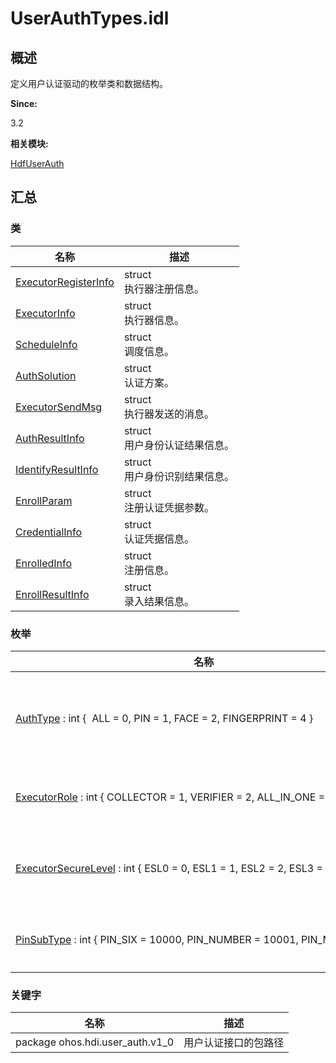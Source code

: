 # UserAuthTypes.idl


## 概述

定义用户认证驱动的枚举类和数据结构。

**Since:**

3.2

**相关模块:**

[HdfUserAuth](_hdf_user_auth.md)


## 汇总


### 类

  | 名称 | 描述 | 
| -------- | -------- |
| [ExecutorRegisterInfo](_executor_register_info.md) | struct<br/>执行器注册信息。 | 
| [ExecutorInfo](_executor_info_userauth.md) | struct<br/>执行器信息。 | 
| [ScheduleInfo](_schedule_info.md) | struct<br/>调度信息。 | 
| [AuthSolution](_auth_solution.md) | struct<br/>认证方案。 | 
| [ExecutorSendMsg](_executor_send_msg.md) | struct<br/>执行器发送的消息。 | 
| [AuthResultInfo](_auth_result_info.md) | struct<br/>用户身份认证结果信息。 | 
| [IdentifyResultInfo](_identify_result_info.md) | struct<br/>用户身份识别结果信息。 | 
| [EnrollParam](_enroll_param.md) | struct<br/>注册认证凭据参数。 | 
| [CredentialInfo](_credential_info.md) | struct<br/>认证凭据信息。 | 
| [EnrolledInfo](_enrolled_info.md) | struct<br/>注册信息。 | 
| [EnrollResultInfo](_enroll_result_info.md) | struct<br/>录入结果信息。 | 


### 枚举

  | 名称 | 描述 | 
| -------- | -------- |
| [AuthType](_hdf_user_auth.md#authtype)&nbsp;:&nbsp;int&nbsp;{&nbsp;&nbsp;ALL&nbsp;=&nbsp;0,&nbsp;PIN&nbsp;=&nbsp;1,&nbsp;FACE&nbsp;=&nbsp;2,&nbsp;FINGERPRINT&nbsp;=&nbsp;4&nbsp;} | 枚举用户认证凭据类型。 | 
| [ExecutorRole](_hdf_user_auth.md#executorrole)&nbsp;:&nbsp;int&nbsp;{&nbsp;COLLECTOR&nbsp;=&nbsp;1,&nbsp;VERIFIER&nbsp;=&nbsp;2,&nbsp;ALL_IN_ONE&nbsp;=&nbsp;3&nbsp;} | 枚举执行器角色。 | 
| [ExecutorSecureLevel](_hdf_user_auth.md#executorsecurelevel)&nbsp;:&nbsp;int&nbsp;{&nbsp;ESL0&nbsp;=&nbsp;0,&nbsp;ESL1&nbsp;=&nbsp;1,&nbsp;ESL2&nbsp;=&nbsp;2,&nbsp;ESL3&nbsp;=&nbsp;3&nbsp;} | 枚举执行器安全等级。 | 
| [PinSubType](_hdf_user_auth.md#pinsubtype)&nbsp;:&nbsp;int&nbsp;{&nbsp;PIN_SIX&nbsp;=&nbsp;10000,&nbsp;PIN_NUMBER&nbsp;=&nbsp;10001,&nbsp;PIN_MIX&nbsp;=&nbsp;10002&nbsp;} | 口令认证子类型。 | 


### 关键字

  | 名称 | 描述 | 
| -------- | -------- |
| package&nbsp;ohos.hdi.user_auth.v1_0 | 用户认证接口的包路径 | 
